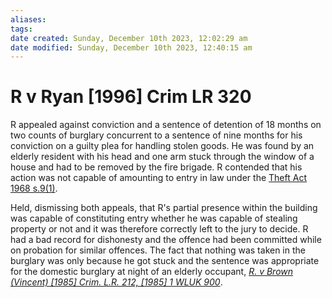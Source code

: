 ```yaml
---
aliases: 
tags: 
date created: Sunday, December 10th 2023, 12:02:29 am
date modified: Sunday, December 10th 2023, 12:40:15 am
---
```


# R v Ryan [1996] Crim LR 320

R appealed against conviction and a sentence of detention of 18 months on two counts of burglary concurrent to a sentence of nine months for his conviction on a guilty plea for handling stolen goods. He was found by an elderly resident with his head and one arm stuck through the window of a house and had to be removed by the fire brigade. R contended that his action was not capable of amounting to entry in law under the [Theft Act 1968 s.9(1)](https://uk.westlaw.com/Document/IDF694F90E44811DA8D70A0E70A78ED65/View/FullText.html?originationContext=document&transitionType=DocumentItem&ppcid=30c7d76a91b342eab7c89a56fb2c2e8d&contextData=(sc.Default)).

Held, dismissing both appeals, that R's partial presence within the building was capable of constituting entry whether he was capable of stealing property or not and it was therefore correctly left to the jury to decide. R had a bad record for dishonesty and the offence had been committed while on probation for similar offences. The fact that nothing was taken in the burglary was only because he got stuck and the sentence was appropriate for the domestic burglary at night of an elderly occupant, _[R. v Brown (Vincent) [1985] Crim. L.R. 212, [1985] 1 WLUK 900](https://uk.westlaw.com/Document/I84A1E3E0E43611DA8FC2A0F0355337E9/View/FullText.html?originationContext=document&transitionType=DocumentItem&ppcid=30c7d76a91b342eab7c89a56fb2c2e8d&contextData=(sc.Default))_.
